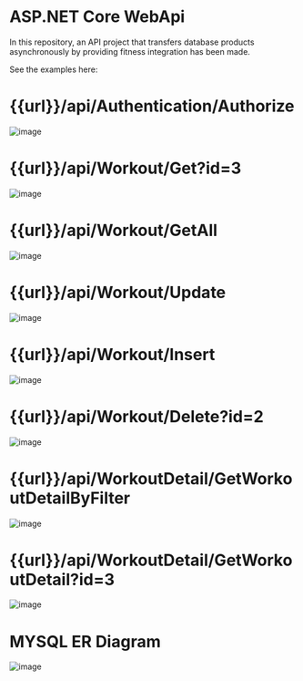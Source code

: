 # ASP.NET Core WebApi

In this repository, an API project that transfers database products asynchronously by providing fitness integration has been made.

See the examples here:

# {{url}}/api/Authentication/Authorize

![image](https://user-images.githubusercontent.com/121406449/209484735-4da4a628-ad02-4d73-8025-7f20d6afe078.png)

# {{url}}/api/Workout/Get?id=3

![image](https://user-images.githubusercontent.com/121406449/209484770-ef70b5d5-9340-4262-9fb2-f86ae7936660.png)

# {{url}}/api/Workout/GetAll

![image](https://user-images.githubusercontent.com/121406449/209484792-4c3c6c0f-36a8-4072-8059-0e16f481444e.png)

# {{url}}/api/Workout/Update

![image](https://user-images.githubusercontent.com/121406449/209484800-ef3ae319-34fb-4540-9b04-1a1b1f5727ec.png)

# {{url}}/api/Workout/Insert

![image](https://user-images.githubusercontent.com/121406449/209484811-bfe2f9ce-65a9-4f00-a5b9-9be7226150b7.png)

# {{url}}/api/Workout/Delete?id=2

![image](https://user-images.githubusercontent.com/121406449/209484818-2b93cc43-dd26-4a4f-afb4-70d348abf29a.png)

# {{url}}/api/WorkoutDetail/GetWorkoutDetailByFilter

![image](https://user-images.githubusercontent.com/121406449/209484874-4a8a61c4-7bf1-4e48-be3f-ef2248a39974.png)

# {{url}}/api/WorkoutDetail/GetWorkoutDetail?id=3

![image](https://user-images.githubusercontent.com/121406449/209484885-2f9f3b40-4b30-4dfb-9d77-160f79c437c0.png)

# MYSQL ER Diagram

![image](https://user-images.githubusercontent.com/121406449/209484949-0168c537-4d26-4f78-b5da-ce2d3f32a5b9.png)

